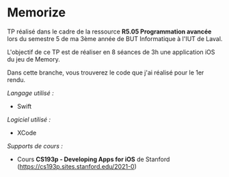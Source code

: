 # Memorize

TP réalisé dans le cadre de la ressource **R5.05 Programmation avancée** lors du semestre 5 de ma 3ème année de BUT Informatique à l'IUT de Laval.<br>

L'objectif de ce TP est de réaliser en 8 séances de 3h une application iOS du jeu de Memory.<br>

Dans cette branche, vous trouverez le code que j'ai réalisé pour le 1er rendu.<br>

*Langage utilisé :*
- Swift

*Logiciel utilisé :*
- XCode

*Supports de cours :*
- Cours **CS193p - Developing Apps for iOS** de Stanford (https://cs193p.sites.stanford.edu/2021-0)

